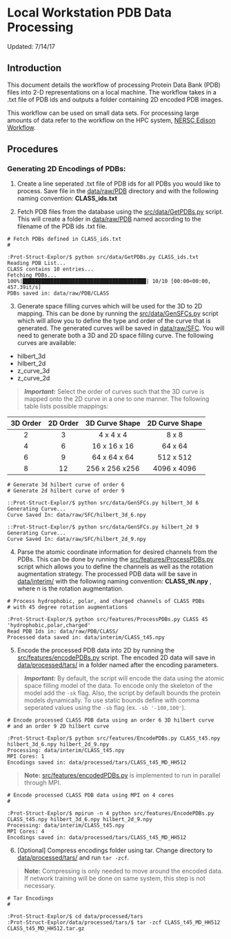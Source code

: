 # Local Workstation PDB Data Processing

Updated: 7/14/17

## Introduction

This document details the workflow of processing Protein Data Bank (PDB) files
into 2-D representations on a local machine. The workflow takes in a .txt file
of PDB ids and outputs a folder containing 2D encoded PDB images.

This workflow can be used on small data sets. For processing large amounts of
data refer to the workflow on the HPC system, [NERSC Edison Workflow](processing_workflow_nersc.md).

## Procedures

### Generating 2D Encodings of PDBs:

1. Create a line seperated .txt file of PDB ids for all PDBs you would like to
process. Save file in the [data/raw/PDB](../data/raw/PDB) directory and with the
following naming convention: **CLASS_ids.txt**

2. Fetch PDB files from the database using the [src/data/GetPDBs.py](../src/data/GetPDBs.py)
script. This will create a folder in [data/raw/PDB](../data/raw/PDB) named
according to the filename of the PDB ids .txt file.

```
# Fetch PDBs defined in CLASS_ids.txt
#

:Prot-Struct-Explor/$ python src/data/GetPDBs.py CLASS_ids.txt
Reading PDB List...
CLASS contains 10 entries...
Fetching PDBs...
100%|████████████████████████████████████████| 10/10 [00:00<00:00, 457.39it/s]
PDBs saved in: data/raw/PDB/CLASS

```

3. Generate space filling curves which will be used for the 3D to 2D mapping.
This can be done by running the [src/data/GenSFCs.py](../src/data/GenSFCs.py)
script which will allow you to define the type and order of the curve that is
generated. The generated curves will be saved in [data/raw/SFC](../data/raw/SFC).
You will need to generate both a 3D and 2D space filling curve. The following
curves are available:

  - hilbert_3d
  - hilbert_2d
  - z_curve_3d
  - z_curve_2d

> ***Important:*** Select the order of curves such that the 3D curve is mapped
onto the 2D curve in a one to one manner. The following table lists possible
mappings:

| 3D Order | 2D Order | 3D Curve Shape | 2D Curve Shape |
|:--------:|:--------:|:--------------:|:--------------:|
| 2        | 3        | 4 x 4 x 4      | 8 x 8
| 4        | 6        | 16 x 16 x 16   | 64 x 64
| 6        | 9        | 64 x 64 x 64   | 512 x 512
| 8        | 12       | 256 x 256 x256 | 4096 x 4096

```
# Generate 3d hilbert curve of order 6
# Generate 2d hilbert curve of order 9

::Prot-Struct-Explor/$ python src/data/GenSFCs.py hilbert_3d 6
Generating Curve...
Curve Saved In: data/raw/SFC/hilbert_3d_6.npy

::Prot-Struct-Explor/$ python src/data/GenSFCs.py hilbert_2d 9
Generating Curve...
Curve Saved In: data/raw/SFC/hilbert_2d_9.npy

```

4. Parse the atomic coordinate information for desired channels from the PDBs.
This can be done by running the [src/features/ProcessPDBs.py](../src/features/ProcessPDBs.py)
script which allows you to define the channels as well as the rotation augmentation
strategy. The processed PDB data will be save in [data/interim/](../data/interim/)
with the following naming convention: **CLASS_tN.npy** , where n is the rotation
augmentation.

```
# Process hydrophobic, polar, and charged channels of CLASS PDBs
# with 45 degree rotation augmentations

:Prot-Struct-Explor/$ python src/features/ProcessPDBs.py CLASS 45 'hydrophobic,polar,charged'
Read PDB Ids in: data/raw/PDB/CLASS/
Processed data saved in: data/interim/CLASS_t45.npy

```

5. Encode the processed PDB data into 2D by running the
[src/features/encodePDBs.py](../src/features/encodePDBs.py) script. The encoded 2D
data will save in [data/processed/tars/](../data/processed/tars) in a folder
named after the encoding parameters.

> ***Important:*** By default, the script will encode the data using the atomic
space filling model of the data. To encode only the skeleton of the model add
the ```-sk``` flag. Also, the script by default bounds the protein models dynamically.
To use static bounds define with comma seperated values using the ```-sb``` flag
(ex. ```-sb '-100,100'```).

```
# Encode processed CLASS PDB data using an order 6 3D hilbert curve
# and an order 9 2D hilbert curve

:Prot-Struct-Explor/$ python src/features/EncodePDBs.py CLASS_t45.npy hilbert_3d_6.npy hilbert_2d_9.npy
Processing: data/interim/CLASS_t45.npy
MPI Cores: 1
Encodings saved in: data/processed/tars/CLASS_t45_MD_HH512

```

>**Note:** [src/features/encodedPDBs.py](../src/features/encodePDBs.py) is implemented
to run in parallel through MPI.

```
# Encode processed CLASS PDB data using MPI on 4 cores
#

:Prot-Struct-Explor/$ mpirun -n 4 python src/features/EncodePDBs.py CLASS_t45.npy hilbert_3d_6.npy hilbert_2d_9.npy
Processing: data/interim/CLASS_t45.npy
MPI Cores: 4
Encodings saved in: data/processed/tars/CLASS_t45_MD_HH512

```

6. [Optional] Compress encodings folder using tar. Change directory to
[data/processed/tars/](../data/processed/tars) and run ```tar -zcf```.

>**Note:** Compressing is only needed to move around the encoded data. If network
training will be done on same system, this step is not necessary.

```
# Tar Encodings
#

:Prot-Struct-Explor/$ cd data/processed/tars
:Prot-Struct-Explor/data/processed/tars/$ tar -zcf CLASS_t45_MD_HH512 CLASS_t45_MD_HH512.tar.gz

```
